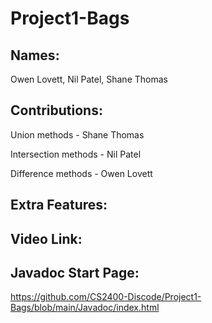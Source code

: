 # Project1-Bags

Names:
-
Owen Lovett, Nil Patel, Shane Thomas

Contributions:
-
Union methods - Shane Thomas

Intersection methods - Nil Patel

Difference methods - Owen Lovett

Extra Features:
-

Video Link:
-

Javadoc Start Page:
-
https://github.com/CS2400-Discode/Project1-Bags/blob/main/Javadoc/index.html
